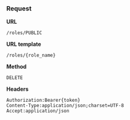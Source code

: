 ### Request

**URL**

`/roles/PUBLIC`

**URL template**

`/roles/{role_name}`

**Method**

`DELETE`

**Headers**

`Authorization:Bearer{token}`  
`Content-Type:application/json;charset=UTF-8`  
`Accept:application/json`  
